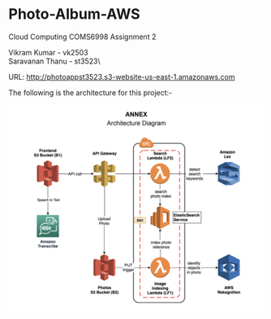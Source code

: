 # Photo-Album-AWS
Cloud Computing COMS6998 Assignment 2

Vikram Kumar - vk2503\
Saravanan Thanu - st3523\


URL: http://photoappst3523.s3-website-us-east-1.amazonaws.com

The following is the architecture for this project:-

![PhotoAlbum Architecture](https://github.com/saranthn/Photo-Album-AWS/blob/main/Architecture%20diagram.png)
